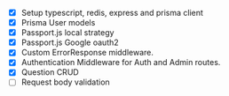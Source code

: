 - [x] Setup typescript, redis, express and prisma client
- [x] Prisma User models
- [x] Passport.js  local strategy
- [x] Passport.js Google oauth2
- [x] Custom ErrorResponse middleware.
- [x] Authentication Middleware for Auth and Admin routes.
- [x] Question CRUD
- [ ] Request body validation